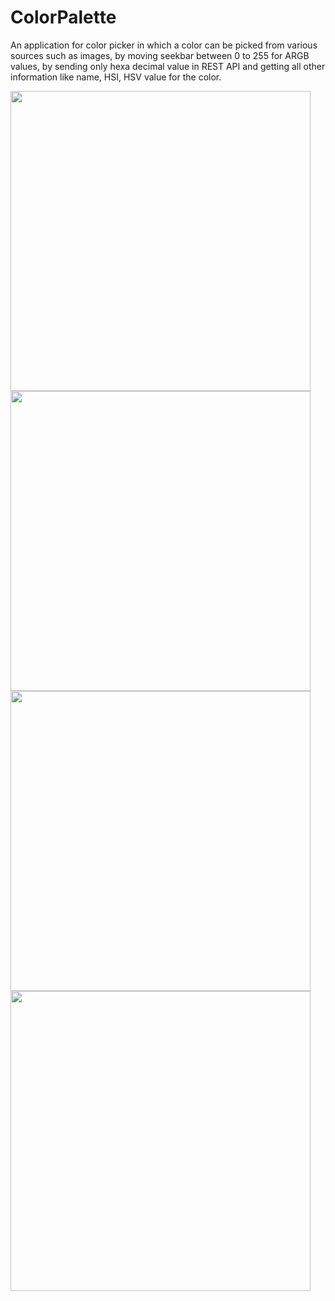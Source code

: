 # ColorPalette
An application for color picker in which a color can be picked from various sources such as images, by moving seekbar between 0 to 255 for ARGB values, by sending only hexa decimal value in REST API and getting all other information like name, HSI, HSV value for the color.


<img height="480px" src="https://github.com/MV1998/ColorPalette/assets/42543529/b8b0e4c2-0598-49fc-b79b-da2a1f5542f8"> <img height="480px" src="https://github.com/MV1998/ColorPalette/assets/42543529/7c6d7761-a428-4fa3-a115-d2b6b4ee0146"> <img height="480px" src="https://github.com/MV1998/ColorPalette/assets/42543529/533db010-4deb-4a4d-96fc-27c79ef2f413"> <img height="480px" src="https://github.com/MV1998/ColorPalette/assets/42543529/66995a72-e014-4fbb-8a3a-e97a14850297">
